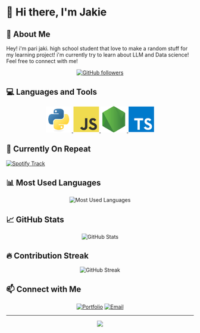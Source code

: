 # 👋 Hi there, I'm Jakie

## 🚀 About Me
Hey! i'm pari jaki. high school student that love to make a random stuff for my learning project! i'm currently try to learn about LLM and Data science! Feel free to connect with me!

<div align="center">
  
[![GitHub followers](https://img.shields.io/github/followers/jakiepari?style=social)](https://github.com/jakiepari)

</div>

## 💻 Languages and Tools

<div align="center">
  <a href="https://www.python.org" target="_blank">
    <img src="https://raw.githubusercontent.com/devicons/devicon/master/icons/python/python-original.svg" alt="python" width="70" height="70"/>
  </a>
  <a href="https://developer.mozilla.org/en-US/docs/Web/JavaScript" target="_blank">
    <img src="https://raw.githubusercontent.com/devicons/devicon/master/icons/javascript/javascript-original.svg" alt="javascript" width="70" height="70"/>
  </a>
  <a href="https://nodejs.org" target="_blank">
    <img src="https://raw.githubusercontent.com/devicons/devicon/master/icons/nodejs/nodejs-original.svg" alt="nodejs" width="70" height="70"/>
  </a>
  <a href="https://www.typescriptlang.org/" target="_blank">
    <img src="https://raw.githubusercontent.com/devicons/devicon/master/icons/typescript/typescript-original.svg" alt="typescript" width="70" height="70"/>
  </a>
</div>

## 🎵 Currently On Repeat

[![Spotify Track](https://open.spotify.com/embed/track/37F0uwRSrdzkBiuj0D5UHI)](https://open.spotify.com/track/37F0uwRSrdzkBiuj0D5UHI)

## 📊 Most Used Languages

<div align="center">
  <img src="https://github-readme-stats.vercel.app/api/top-langs/?username=jakiepari&layout=compact&theme=radical&hide_border=true&langs_count=8" alt="Most Used Languages" />
</div>

## 📈 GitHub Stats

<div align="center">
  <img src="https://github-readme-stats.vercel.app/api?username=jakiepari&show_icons=true&theme=radical&hide_border=true" alt="GitHub Stats" />
</div>

## 🔥 Contribution Streak

<div align="center">
  <img src="https://github-readme-streak-stats.herokuapp.com/?user=jakiepari&theme=radical&hide_border=true" alt="GitHub Streak"/>
</div>

## 📫 Connect with Me

<div align="center">

[![Portfolio](https://img.shields.io/badge/-Portfolio-000000?style=for-the-badge&logo=notion&logoColor=white)](https://farih.vercel.app)
[![Email](https://img.shields.io/badge/-Email-D14836?style=for-the-badge&logo=gmail&logoColor=white)](mailto:farihmuhammad75@gmail.com)

</div>

---

<div align="center">
  
![](https://visitor-badge.laobi.icu/badge?page_id=jakiepari.jakiepari)

</div>
